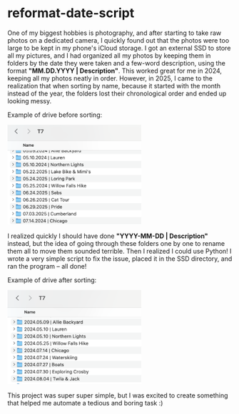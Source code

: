 # reformat-date-script

One of my biggest hobbies is photography, and after starting to take raw photos on a dedicated camera, I quickly found out that the photos were too large to be kept in my phone's iCloud storage. I got an external SSD to store all my pictures, and I had organized all my photos by keeping them in folders by the date they were taken and a few-word description, using the format **"MM.DD.YYYY | Description"**. This worked great for me in 2024, keeping all my photos neatly in order. However, in 2025, I came to the realization that when sorting by name, because it started with the month instead of the year, the folders lost their chronological order and ended up looking messy. 

Example of drive before sorting:

<img src='before.png' alt='drive before sorting' width='300'>

I realized quickly I should have done **"YYYY-MM-DD | Description"** instead, but the idea of going through these folders one by one to rename them all to move them sounded terrible. Then I realized I could use Python! I wrote a very simple script to fix the issue, placed it in the SSD directory, and ran the program – all done!

Example of drive after sorting:

<img src='after.png' alt='drive after sorting' width='300'>

This project was super super simple, but I was excited to create something that helped me automate a tedious and boring task :)